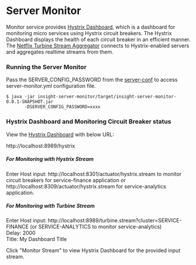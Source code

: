 Server Monitor
=============

Monitor service provides [Hystrix Dashboard](https://github.com/Netflix-Skunkworks/hystrix-dashboard), which is a dashboard for monitoring micro services using Hystrix circuit breakers. The Hystrix Dashboard displays the health of each circuit breaker in an efficient manner. The [Netflix Turbine Stream Aggregator](https://github.com/Netflix/Turbine) connects to Hystrix-enabled servers and aggregates realtime streams from them.

### Running the Server Monitor

Pass the SERVER_CONFIG_PASSWORD from the [server-conf](/../server-conf/README.md) to access server-monitor.yml configuration file.

    $ java -jar insight-server-monitor/target/insight-server-monitor-0.0.1-SNAPSHOT.jar
           -DSERVER_CONFIG_PASSWORD=xxxx 

### Hystrix Dashboard and Monitoring Circuit Breaker status

View the [Hystrix Dashboard](https://cloud.spring.io/spring-cloud-netflix/multi/multi__hystrix_timeouts_and_ribbon_clients.html) with below URL:

http://localhost:8989/hystrix

##### For Monitoring with Hystrix Stream

Enter Host input: http://localhost:8301/actuator/hystrix.stream to monitor circuit breakers for service-finance application or  
                  http://localhost:8309/actuator/hystrix.stream for service-analytics application.

##### For Monitoring with Turbine Stream

Enter Host input: http://localhost:8989/turbine.stream?cluster=SERVICE-FINANCE  (or SERVICE-ANALYTICS to monitor service-analytics)  
Delay: 2000  
Title: My Dashboard Title  

Click "Monitor Stream" to view Hystrix Dashboard for the provided input stream.
